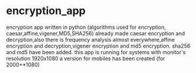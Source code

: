 # encryption_app
encryption app written in python (algorithms used for encryption, caesar,affine,vigener,MD5,SHA256)
already made caesar encryption and decryption,also there is frequency analysis almost everywhere,affine encryption and decryption,vigener encryption and md5 encryption.
sha256 and md5 have been added.
this app is running for systems with monitor's resolution 1920x1080
a version for mobiles has been created (for 2000+*1080)
